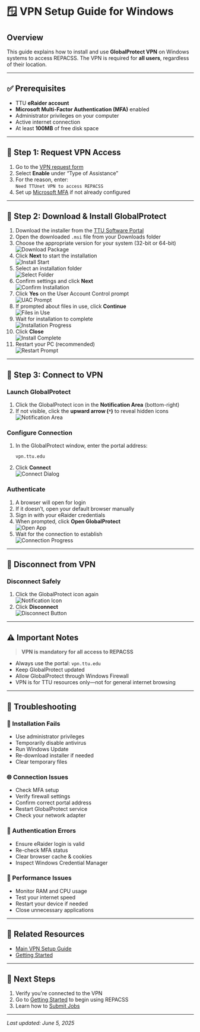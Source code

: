 # 🪟 VPN Setup Guide for Windows

## Overview

This guide explains how to install and use **GlobalProtect VPN** on Windows systems to access REPACSS. The VPN is required for **all users**, regardless of their location.

---

## ✅ Prerequisites

- TTU **eRaider account**
- **Microsoft Multi-Factor Authentication (MFA)** enabled
- Administrator privileges on your computer
- Active internet connection
- At least **100MB** of free disk space

---

## 📝 Step 1: Request VPN Access

1. Go to the [VPN request form](https://askit.ttu.edu/sp?id=sc_cat_item&sys_id=a990ee5ddbdf41144d17266e139619f8)
2. Select **Enable** under “Type of Assistance”
3. For the reason, enter:  
   `Need TTUnet VPN to access REPACSS`
4. Set up [Microsoft MFA](https://askit.ttu.edu/sp?id=sc_cat_item&sys_id=77057d80874eb5509a3a539d3fbb35ed) if not already configured

---

## 💾 Step 2: Download & Install GlobalProtect

1. Download the installer from the [TTU Software Portal](https://software.ttu.edu/)
2. Open the downloaded `.msi` file from your Downloads folder
3. Choose the appropriate version for your system (32-bit or 64-bit)
   ![Download Package](images/win/download-2.png)
4. Click **Next** to start the installation  
   ![Install Start](images/win/download-3.png)
5. Select an installation folder  
   ![Select Folder](images/win/download-4.png)
6. Confirm settings and click **Next**  
   ![Confirm Installation](images/win/download-5.png)
7. Click **Yes** on the User Account Control prompt  
   ![UAC Prompt](images/win/download-6.png)
8. If prompted about files in use, click **Continue**  
   ![Files in Use](images/win/download-7.png)
9. Wait for installation to complete  
   ![Installation Progress](images/win/download-8.png)
10. Click **Close**  
   ![Install Complete](images/win/download-9.png)
11. Restart your PC (recommended)  
   ![Restart Prompt](images/win/download-10.png)

---

## 🔌 Step 3: Connect to VPN

### Launch GlobalProtect
1. Click the GlobalProtect icon in the **Notification Area** (bottom-right)
2. If not visible, click the **upward arrow (˄)** to reveal hidden icons  
   ![Notification Area](images/win/connect-2.png)

### Configure Connection
1. In the GlobalProtect window, enter the portal address:  
   ```
   vpn.ttu.edu
   ```
2. Click **Connect**  
   ![Connect Dialog](images/win/connect-3.png)

### Authenticate
1. A browser will open for login
2. If it doesn’t, open your default browser manually
3. Sign in with your eRaider credentials
4. When prompted, click **Open GlobalProtect**  
   ![Open App](images/win/connect-5.png)
5. Wait for the connection to establish  
   ![Connection Progress](images/win/connect-6.png)

---

## 🔌 Disconnect from VPN

### Disconnect Safely
1. Click the GlobalProtect icon again  
   ![Notification Icon](images/win/disconnect-1.png)
2. Click **Disconnect**  
   ![Disconnect Button](images/win/disconnect-2.png)

---

## ⚠️ Important Notes

> **VPN is mandatory for all access to REPACSS**

- Always use the portal: `vpn.ttu.edu`
- Keep GlobalProtect updated
- Allow GlobalProtect through Windows Firewall
- VPN is for TTU resources only—not for general internet browsing

---

## 🧰 Troubleshooting

### 🔧 Installation Fails
- Use administrator privileges
- Temporarily disable antivirus
- Run Windows Update
- Re-download installer if needed
- Clear temporary files

### 🌐 Connection Issues
- Check MFA setup
- Verify firewall settings
- Confirm correct portal address
- Restart GlobalProtect service
- Check your network adapter

### 🔑 Authentication Errors
- Ensure eRaider login is valid
- Re-check MFA status
- Clear browser cache & cookies
- Inspect Windows Credential Manager

### 🐢 Performance Issues
- Monitor RAM and CPU usage
- Test your internet speed
- Restart your device if needed
- Close unnecessary applications

---

## 🔗 Related Resources

- [Main VPN Setup Guide](vpn-setup.md)
- [Getting Started](../getting-started.md)

---

## 🚀 Next Steps

1. Verify you're connected to the VPN
2. Go to [Getting Started](../getting-started.md) to begin using REPACSS
3. Learn how to [Submit Jobs](../running-jobs.md)

---

_Last updated: June 5, 2025_
